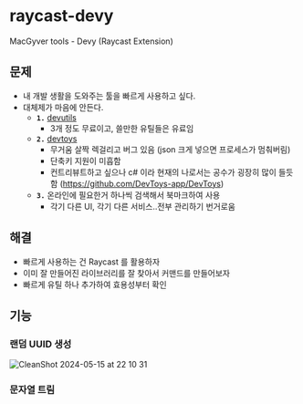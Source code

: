 # raycast-devy
MacGyver tools - Devy (Raycast Extension)

## 문제

- 내 개발 생활을 도와주는 툴을 빠르게 사용하고 싶다.
- 대체제가 마음에 안든다.
  - **`1.`** [devutils](https://devutils.com/)
    - 3개 정도 무료이고, 쓸만한 유틸들은 유료임
  - **`2.`** [devtoys](https://devtoys.app/)
    - 무거움 살짝 렉걸리고 버그 있음 (json 크게 넣으면 프로세스가 멈춰버림)
    - 단축키 지원이 미흡함
    - 컨트리뷰트하고 싶으나 c# 이라 현재의 나로서는 공수가 굉장히 많이 들듯함 (https://github.com/DevToys-app/DevToys)
  - **`3.`** 온라인에 필요한거 하나씩 검색해서 북마크하여 사용
    - 각기 다른 UI, 각기 다른 서비스..전부 관리하기 번거로움

## 해결

- 빠르게 사용하는 건 Raycast 를 활용하자
- 이미 잘 만들어진 라이브러리를 잘 찾아서 커맨드를 만들어보자
- 빠르게 유틸 하나 추가하여 효용성부터 확인


## 기능

### 랜덤 UUID 생성

![CleanShot 2024-05-15 at 22 10 31](https://github.com/dusrnth/raycast-devy/assets/59721293/0ac8dd6d-729e-40f3-9192-b6e5f5348541)

### 문자열 트림

